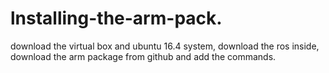 # lnstalling-the-arm-pack.
download the virtual box and ubuntu 16.4 system, download the ros inside, download the arm package from github and add the commands.
